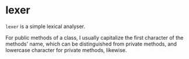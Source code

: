 # lexer

`lexer` is a simple lexical analyser.

For public methods of a class, I usually capitalize the first character of
the methods' name, which can be distinguished from private methods, and 
lowercase character for private methods, likewise.